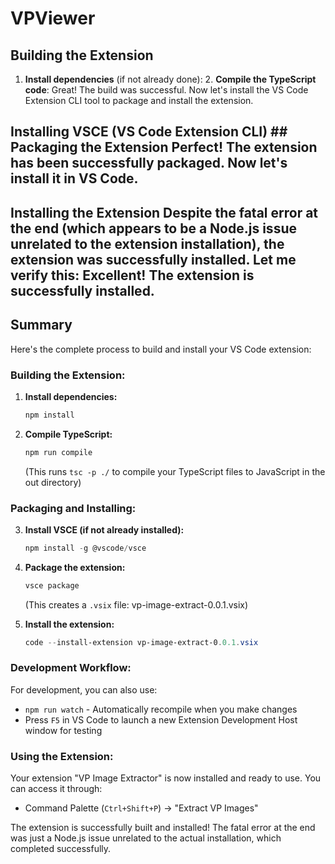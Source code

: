 # VPViewer
## Building the Extension

1. **Install dependencies** (if not already done): 2. **Compile the TypeScript code**: Great! The build was successful. Now let's install the VS Code Extension CLI tool to package and install the extension.

## Installing VSCE (VS Code Extension CLI) ## Packaging the Extension Perfect! The extension has been successfully packaged. Now let's install it in VS Code.

## Installing the Extension Despite the fatal error at the end (which appears to be a Node.js issue unrelated to the extension installation), the extension was successfully installed. Let me verify this: Excellent! The extension is successfully installed.

## Summary

Here's the complete process to build and install your VS Code extension:

### **Building the Extension:**

1. **Install dependencies:**
   ```powershell
   npm install
   ```

2. **Compile TypeScript:**
   ```powershell
   npm run compile
   ```
   (This runs `tsc -p ./` to compile your TypeScript files to JavaScript in the out directory)

### **Packaging and Installing:**

3. **Install VSCE (if not already installed):**
   ```powershell
   npm install -g @vscode/vsce
   ```

4. **Package the extension:**
   ```powershell
   vsce package
   ```
   (This creates a `.vsix` file: vp-image-extract-0.0.1.vsix)

5. **Install the extension:**
   ```powershell
   code --install-extension vp-image-extract-0.0.1.vsix
   ```

### **Development Workflow:**

For development, you can also use:
- `npm run watch` - Automatically recompile when you make changes
- Press `F5` in VS Code to launch a new Extension Development Host window for testing

### **Using the Extension:**

Your extension "VP Image Extractor" is now installed and ready to use. You can access it through:
- Command Palette (`Ctrl+Shift+P`) → "Extract VP Images"

The extension is successfully built and installed! The fatal error at the end was just a Node.js issue unrelated to the actual installation, which completed successfully.
